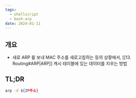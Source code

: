 ```yaml
---
tags:
  - shellscript
  - bash-arp
date: 2024-01-11
---
```

## 개요

- 새로 ARP 를 보내 MAC 주소를 새로고침하는 등의 상황에서, [[13. Routing#ARP|ARP]] 캐시 테이블에 있는 데이터를 지우는 방법

## TL;DR

```bash
arp -d ${IP주소}
```